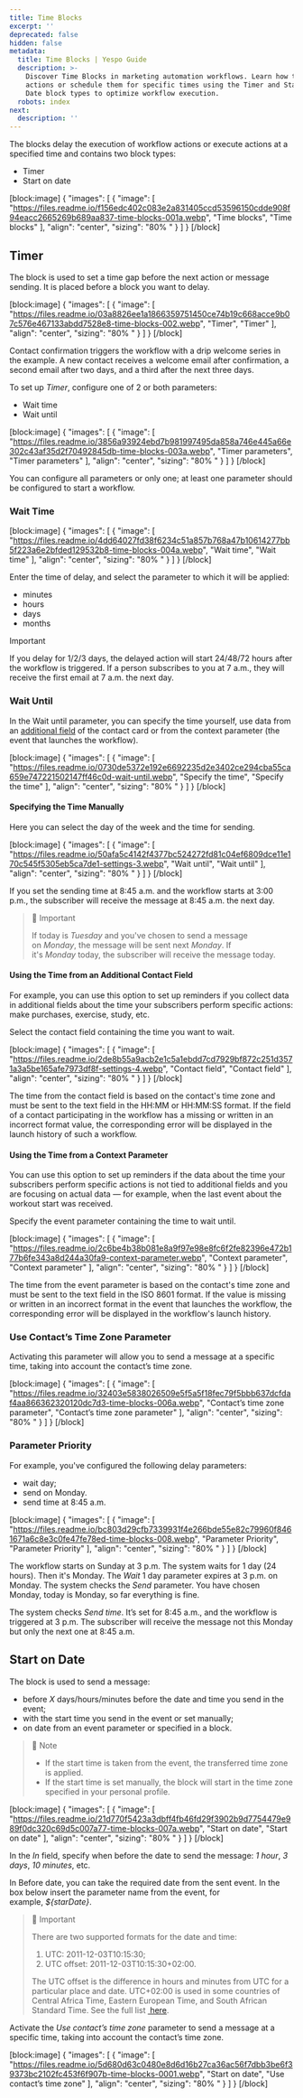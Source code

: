 ```yaml
---
title: Time Blocks
excerpt: ''
deprecated: false
hidden: false
metadata:
  title: Time Blocks | Yespo Guide
  description: >-
    Discover Time Blocks in marketing automation workflows. Learn how to delay
    actions or schedule them for specific times using the Timer and Start on
    Date block types to optimize workflow execution.
  robots: index
next:
  description: ''
---
```

The blocks delay the execution of workflow actions or execute actions at a specified time and contains two block types:

- Timer
- Start on date

[block:image]
{
  "images": [
    {
      "image": [
        "https://files.readme.io/f156edc402c083e2a831405ccd53596150cdde908f94eacc2665269b689aa837-time-blocks-001a.webp",
        "Time blocks",
        "Time blocks"
      ],
      "align": "center",
      "sizing": "80% "
    }
  ]
}
[/block]


## Timer

The block is used to set a time gap before the next action or message sending. It is placed before a block you want to delay.

[block:image]
{
  "images": [
    {
      "image": [
        "https://files.readme.io/03a8826ee1a1866359751450ce74b19c668acce9b07c576e467133abdd7528e8-time-blocks-002.webp",
        "Timer",
        "Timer"
      ],
      "align": "center",
      "sizing": "80% "
    }
  ]
}
[/block]


Contact confirmation triggers the workflow with a drip welcome series in the example. A new contact receives a welcome email after confirmation, a second email after two days, and a third after the next three days.

To set up _Timer_, configure one of 2 or both parameters:

- Wait time
- Wait until

[block:image]
{
  "images": [
    {
      "image": [
        "https://files.readme.io/3856a93924ebd7b981997495da858a746e445a66e302c43af35d2f70492845db-time-blocks-003a.webp",
        "Timer parameters",
        "Timer parameters"
      ],
      "align": "center",
      "sizing": "80% "
    }
  ]
}
[/block]


You can configure all parameters or only one; at least one parameter should be configured to start a workflow.

### Wait Time

[block:image]
{
  "images": [
    {
      "image": [
        "https://files.readme.io/4dd64027fd38f6234c51a857b768a47b10614277bb5f223a6e2bfded129532b8-time-blocks-004a.webp",
        "Wait time",
        "Wait time"
      ],
      "align": "center",
      "sizing": "80% "
    }
  ]
}
[/block]


Enter the time of delay, and select the parameter to which it will be applied:

- minutes
- hours
- days
- months

Important

If you delay for 1/2/3 days, the delayed action will start 24/48/72 hours after the workflow is triggered. If a person subscribes to you at 7 a.m., they will receive the first email at 7 a.m. the next day.

### Wait Until

In the Wait until parameter, you can specify the time yourself, use data from an [additional field](https://docs.yespo.io/docs/how-add-additional-contact-fields) of the contact card or from the context parameter (the event that launches the workflow).

[block:image]
{
  "images": [
    {
      "image": [
        "https://files.readme.io/0730de5372e192e6692235d2e3402ce294cba55ca659e747221502147ff46c0d-wait-until.webp",
        "Specify the time",
        "Specify the time"
      ],
      "align": "center",
      "sizing": "80% "
    }
  ]
}
[/block]


#### Specifying the Time Manually

Here you can select the day of the week and the time for sending.

[block:image]
{
  "images": [
    {
      "image": [
        "https://files.readme.io/50afa5c4142f4377bc524272fd81c04ef6809dce11e170c545f5305eb5ca7de1-settings-3.webp",
        "Wait until",
        "Wait until"
      ],
      "align": "center",
      "sizing": "80% "
    }
  ]
}
[/block]


If you set the sending time at 8:45 a.m. and the workflow starts at 3:00 p.m., the subscriber will receive the message at 8:45 a.m. the next day.

> 📘 Important
> 
> If today is _Tuesday_ and you've chosen to send a message on _Monday_, the message will be sent next _Monday_. If it's _Monday_ today, the subscriber will receive the message today.

#### Using the Time from an Additional Contact Field

For example, you can use this option to set up reminders if you collect data in additional fields about the time your subscribers perform specific actions: make purchases, exercise, study, etc.

Select the contact field containing the time you want to wait.

[block:image]
{
  "images": [
    {
      "image": [
        "https://files.readme.io/2de8b55a9acb2e1c5a1ebdd7cd7929bf872c251d3571a3a5be165afe7973df8f-settings-4.webp",
        "Contact field",
        "Contact field"
      ],
      "align": "center",
      "sizing": "80% "
    }
  ]
}
[/block]


The time from the contact field is based on the contact's time zone and must be sent to the text field in the HH:MM or HH:MM:SS format. If the field of a contact participating in the workflow has a missing or written in an incorrect format value, the corresponding error will be displayed in the launch history of such a workflow.

#### Using the Time from a Context Parameter

You can use this option to set up reminders if the data about the time your subscribers perform specific actions is not tied to additional fields and you are focusing on actual data — for example, when the last event about the workout start was received.

Specify the event parameter containing the time to wait until.

[block:image]
{
  "images": [
    {
      "image": [
        "https://files.readme.io/2c6be4b38b081e8a9f97e98e8fc6f2fe82396e472b177b6fe343a8d244a30fa9-context-parameter.webp",
        "Context parameter",
        "Context parameter"
      ],
      "align": "center",
      "sizing": "80% "
    }
  ]
}
[/block]


The time from the event parameter is based on the contact's time zone and must be sent to the text field in the ISO 8601 format. If the value is missing or written in an incorrect format in the event that launches the workflow, the corresponding error will be displayed in the workflow's launch history.

### Use Contact’s Time Zone Parameter

Activating this parameter will allow you to send a message at a specific time, taking into account the contact’s time zone.

[block:image]
{
  "images": [
    {
      "image": [
        "https://files.readme.io/32403e5838026509e5f5a5f18fec79f5bbb637dcfdaf4aa866362320120dc7d3-time-blocks-006a.webp",
        "Contact’s time zone parameter",
        "Contact’s time zone parameter"
      ],
      "align": "center",
      "sizing": "80% "
    }
  ]
}
[/block]


### Parameter Priority

For example, you've configured the following delay parameters:

- wait day;
- send on Monday.
- send time at 8:45 a.m.

[block:image]
{
  "images": [
    {
      "image": [
        "https://files.readme.io/bc803d29cfb7339931f4e266bde55e82c79960f8461671a6c8e3c0fe47fe78ed-time-blocks-008.webp",
        "Parameter Priority",
        "Parameter Priority"
      ],
      "align": "center",
      "sizing": "80% "
    }
  ]
}
[/block]


The workflow starts on Sunday at 3 p.m. The system waits for 1 day (24 hours). Then it's Monday. The _Wait_ 1 day parameter expires at 3 p.m. on Monday. The system checks the _Send_ parameter. You have chosen Monday, today is Monday, so far everything is fine.

The system checks _Send time_. It’s set for 8:45 a.m., and the workflow is triggered at 3 p.m. The subscriber will receive the message not this Monday but only the next one at 8:45 a.m.

## Start on Date

The block is used to send a message:

- before _X_ days/hours/minutes before the date and time you send in the event;
- with the start time you send in the event or set manually;
- on date from an event parameter or specified in a block.

> 📘 Note
> 
> - If the start time is taken from the event, the transferred time zone is applied.
> - If the start time is set manually, the block will start in the time zone specified in your personal profile.

[block:image]
{
  "images": [
    {
      "image": [
        "https://files.readme.io/21d770f5423a3dbff4fb46fd29f3902b9d7754479e989f0dc320c69d5c007a77-time-blocks-007a.webp",
        "Start on date",
        "Start on date"
      ],
      "align": "center",
      "sizing": "80% "
    }
  ]
}
[/block]


In the _In_ field, specify when before the date to send the message: _1 hour_, _3 days_, _10 minutes_, etc.

In Before date, you can take the required date from the sent event. In the box below insert the parameter name from the event, for example, _${starDate}_.

> 📘 Important
> 
> There are two supported formats for the date and time:
> 
> 1. UTC: 2011-12-03T10:15:30;
> 2. UTC offset: 2011-12-03T10:15:30+02:00.
> 
> The UTC offset is the difference in hours and minutes from UTC for a particular place and date. UTC+02:00 is used in some countries of Central Africa Time, Eastern European Time, and South African Standard Time. See the full list <a rel="nofollow" href="https://en.wikipedia.org/wiki/List_of_time_zones_by_country" target="_blank"> here</a>.

Activate the _Use contact’s time zone_ parameter to send a message at a specific time, taking into account the contact’s time zone. 

[block:image]
{
  "images": [
    {
      "image": [
        "https://files.readme.io/5d680d63c0480e8d6d16b27ca36ac56f7dbb3be6f39373bc2102fc453f6f907b-time-blocks-0001.webp",
        "Start on date",
        "Use contact’s time zone"
      ],
      "align": "center",
      "sizing": "80% "
    }
  ]
}
[/block]
